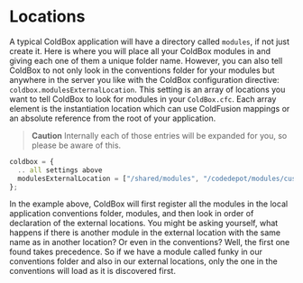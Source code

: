 # Locations

A typical ColdBox application will have a directory called `modules`, if not just create it. Here is where you will place all your ColdBox modules in and giving each one of them a unique folder name. However, you can also tell ColdBox to not only look in the conventions folder for your modules but anywhere in the server you like with the ColdBox configuration directive: `coldbox.modulesExternalLocation`. This setting is an array of locations you want to tell ColdBox to look for modules in your `ColdBox.cfc`. Each array element is the instantiation location which can use ColdFusion mappings or an absolute reference from the root of your application.

> **Caution** Internally each of those entries will be expanded for you, so please be aware of this. 

```js
coldbox = {
  .. all settings above
  modulesExternalLocation = ["/shared/modules", "/codedepot/modules/customer1"]
};
```

In the example above, ColdBox will first register all the modules in the local application conventions folder, modules, and then look in order of declaration of the external locations. You might be asking yourself, what happens if there is another module in the external location with the same name as in another location? Or even in the conventions? Well, the first one found takes precedence. So if we have a module called funky in our conventions folder and also in our external locations, only the one in the conventions will load as it is discovered first.

